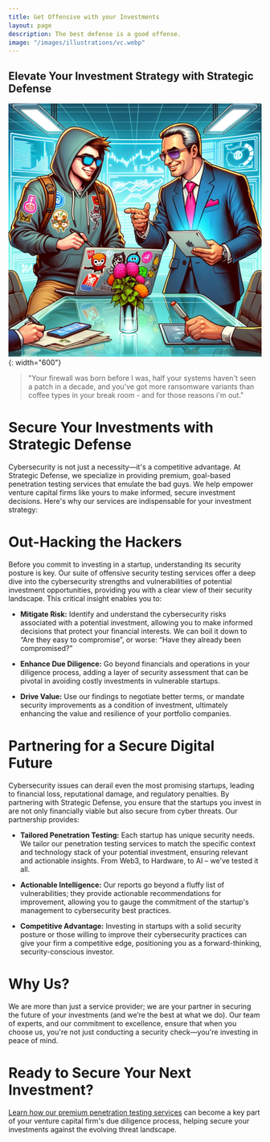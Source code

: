 ```yaml
---
title: Get Offensive with your Investments
layout: page
description: The best defense is a good offense.
image: "/images/illustrations/vc.webp"
---
```

## Elevate Your Investment Strategy with Strategic Defense

![mssp](/images/illustrations/vc.webp){: width="600"}

> "Your firewall was born before I was, half your systems haven't seen a patch in a decade, and you've got more ransomware variants than coffee types in your break room - and for those reasons i'm out."

# Secure Your Investments with Strategic Defense 

Cybersecurity is not just a necessity—it's a competitive advantage. At Strategic Defense, we specialize in providing premium, goal-based penetration testing services that emulate the bad guys. We help empower venture capital firms like yours to make informed, secure investment decisions. Here's why our services are indispensable for your investment strategy: 

# Out-Hacking the Hackers 

Before you commit to investing in a startup, understanding its security posture is key. Our suite of offensive security testing services offer a deep dive into the cybersecurity strengths and vulnerabilities of potential investment opportunities, providing you with a clear view of their security landscape. This critical insight enables you to: 

- **Mitigate Risk:** Identify and understand the cybersecurity risks associated with a potential investment, allowing you to make informed decisions that protect your financial interests. We can boil it down to “Are they easy to compromise”, or worse: “Have they already been compromised?” 

- **Enhance Due Diligence:** Go beyond financials and operations in your diligence process, adding a layer of security assessment that can be pivotal in avoiding costly investments in vulnerable startups. 

- **Drive Value:** Use our findings to negotiate better terms, or mandate security improvements as a condition of investment, ultimately enhancing the value and resilience of your portfolio companies. 

# Partnering for a Secure Digital Future 

Cybersecurity issues can derail even the most promising startups, leading to financial loss, reputational damage, and regulatory penalties. By partnering with Strategic Defense, you ensure that the startups you invest in are not only financially viable but also secure from cyber threats. Our partnership provides: 

- **Tailored Penetration Testing:** Each startup has unique security needs. We tailor our penetration testing services to match the specific context and technology stack of your potential investment, ensuring relevant and actionable insights. From Web3, to Hardware, to AI – we’ve tested it all.  

- **Actionable Intelligence:** Our reports go beyond a fluffy list of vulnerabilities; they provide actionable recommendations for improvement, allowing you to gauge the commitment of the startup's management to cybersecurity best practices. 

- **Competitive Advantage:** Investing in startups with a solid security posture or those willing to improve their cybersecurity practices can give your firm a competitive edge, positioning you as a forward-thinking, security-conscious investor. 

# Why Us? 

We are more than just a service provider; we are your partner in securing the future of your investments (and we’re the best at what we do). Our team of experts, and our commitment to excellence, ensure that when you choose us, you're not just conducting a security check—you're investing in peace of mind. 

# Ready to Secure Your Next Investment? 

[Learn how our premium penetration testing services](/contact) can become a key part of your venture capital firm's due diligence process, helping secure your investments against the evolving threat landscape. 

 
